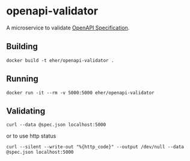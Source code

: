 # openapi-validator
A microservice to validate [OpenAPI Specification](https://openapis.org).

## Building
```
docker build -t eher/openapi-validator .
```

## Running
```
docker run -it --rm -v 5000:5000 eher/openapi-validator
```

## Validating
```
curl --data @spec.json localhost:5000
```
or to use http status
```
curl --silent --write-out "%{http_code}" --output /dev/null --data @spec.json localhost:5000
```
